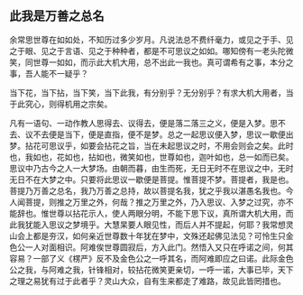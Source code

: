 ##  此我是万善之总名

余常思世尊在如如处，不知历过多少岁月。凡说法总不费纤毫力，或见之于手、见之于眼、见之于言语、见之于种种者，都是不可思议之如如。哪知傍有一老头陀微笑，同世尊一如如，而示此大机大用，总不出此一我也。真可谓希有之事，本分之事，吾人能不一疑乎？

当下花，当下拈，当下笑，当下此我，有分别乎？无分别乎？有求大机大用者，当于此究心，则得机用之宗矣。

凡有一语句、一动作教人思得去、议得去，便是落二落三之义，便是入梦。思不去、议不去便是当下，便是直指，便不是梦。总之一起思议便入梦，思议一歇便出梦。拈花可思议乎，如要会拈花之旨，当在未起思议之时，不用会则会之矣。此时也，我如也，花如也，拈如也，微笑如也，世尊如也，迦叶如也，总一如而已矣。思议中乃古今之人一大梦场。由朝而暮，由生而死，无日无时不在思议之中，无时无日不在大梦之中。只要将此思议一歇便是菩提。惟菩提不梦。菩提者，我是也。菩提乃万善之总名，我乃万善之总持，故以菩提名我，犹之乎我以湛愚名我也。今人闻菩提，则推之万里之外，何哉？推之万里之外，乃入思议、入梦之过究，亦不能辞也。惟世尊以拈花示人，使人两眼分明，不能下思下议，真所谓大机大用，而此我犹能入思议之梦境乎。大慧杲要人眼见性，而后人并不提起，何耶？我常想灵山会上都是夯汉，如何亲近世尊数十年犹在梦中，文殊还起佛见法见？可怜生只金色公一人对面相识。阿难俟世尊圆寂后，方入此门。然悟入又只在呼诺之间，何其容易？一部了义《楞严》反不及金色公之一呼其名，而阿难即应之曰诺。此际金色公之我，与阿难之我，针锋相对，较拈花微笑更亲切，一呼一诺，大事已毕，天下之理之易犹有过于此者乎？灵山大众，自有生来都走了难路，故见此皆罔措也。
